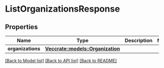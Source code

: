 # ListOrganizationsResponse

## Properties

Name | Type | Description | Notes
------------ | ------------- | ------------- | -------------
**organizations** | [**Vec<crate::models::Organization>**](organization.md) |  | 

[[Back to Model list]](../README.md#documentation-for-models) [[Back to API list]](../README.md#documentation-for-api-endpoints) [[Back to README]](../README.md)


